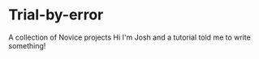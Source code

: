 # Trial-by-error
A collection of Novice projects
Hi I'm Josh and a tutorial told me to write something!
